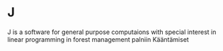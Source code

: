 # J

J is a software for general purpose computaions with special 
interest in linear programming in forest management palniin
Kääntämiset
